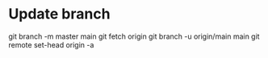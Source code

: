 # Update branch

git branch -m master main
git fetch origin
git branch -u origin/main main
git remote set-head origin -a
